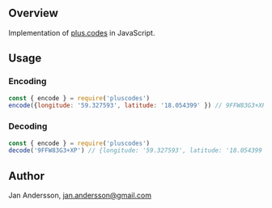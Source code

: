 ## Overview
Implementation of [plus.codes](https://plus.codes) in JavaScript.

## Usage

### Encoding

```javascript
const { encode } = require('pluscodes')
encode({longitude: '59.327593', latitude: '18.054399' }) // 9FFW83G3+XP
```

### Decoding

```javascript
const { encode } = require('pluscodes')
decode('9FFW83G3+XP') // {longitude: '59.327593', latitude: '18.054399' }
```

## Author

Jan Andersson, jan.andersson@gmail.com
